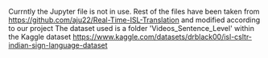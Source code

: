 Currntly the Jupyter file is not in use.
Rest of the files have been taken from https://github.com/aju22/Real-Time-ISL-Translation and modified according to our project
The dataset used is a folder 'Videos_Sentence_Level' within the Kaggle dataset https://www.kaggle.com/datasets/drblack00/isl-csltr-indian-sign-language-dataset

